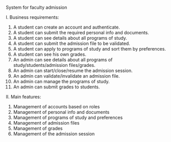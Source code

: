 System for faculty admission

I. Business requirements:

1. A student can create an account and authenticate.
2. A student can submit the required personal info and documents.
3. A student can see details about all programs of study.
4. A student can submit the admission file to be validated.
5. A student can apply to programs of study and sort them by preferences.
6. A student can see his own grades.
7. An admin can see details about all programs of study/students/admission files/grades.
8. An admin can start/close/resume the admission session.
9. An admin can validate/invalidate an admission file.
10. An admin can manage the programs of study.
11. An admin can submit grades to students.

II. Main features:

1. Management of accounts based on roles
2. Management of personal info and documents
3. Management of programs of study and preferences
4. Management of admission files
5. Management of grades
6. Management of the admission session
